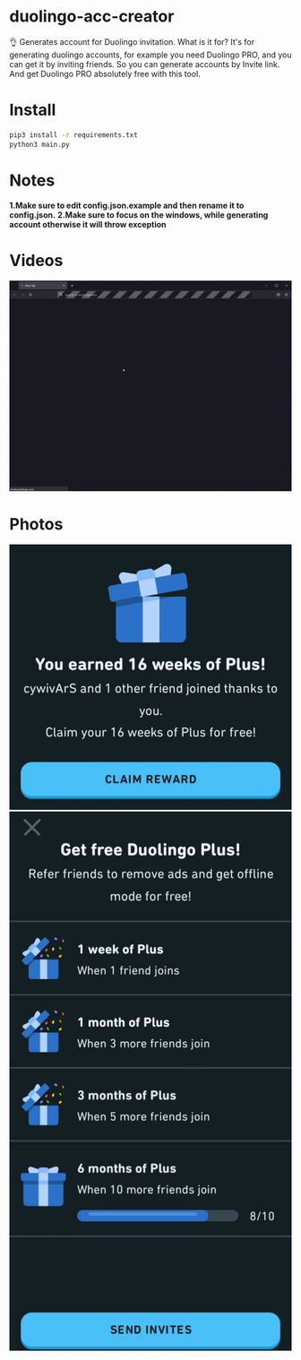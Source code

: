 # duolingo-acc-creator
👌 Generates account for Duolingo invitation.
What is it for? It's for generating duolingo accounts, for example you need Duolingo PRO, and you can get it by inviting friends. So you can generate accounts by Invite link. And get Duolingo PRO absolutely free with this tool.
# Install
```bash
pip3 install -r requirements.txt
python3 main.py
```
# Notes
**1.Make sure to edit config.json.example and then rename it to config.json.**
**2.Make sure to focus on the windows, while generating account otherwise it will throw exception**

# Videos
![GIF](gif.gif)
# Photos
![Photo](Screenshot.jpg)
![Photo2](Screenshot2.jpg)
